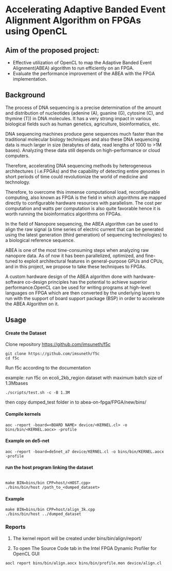 # Accelerating Adaptive Banded Event Alignment Algorithm on FPGAs using OpenCL

## Aim of the proposed project:

- Effective utilization of OpenCL to map the Adaptive Banded Event Alignment(ABEA) algorithm to run efficiently on an FPGA.
- Evaluate the performance improvement of the ABEA with the FPGA implementation.

## Background

The process of DNA sequencing is a precise determination of the amount and distribution of nucleotides (adenine (A), guanine (G), cytosine (C), and thymine (T)) in DNA molecules. It has a very strong impact in various biological fields such as human genetics, agriculture, bioinformatics, etc.

DNA sequencing machines produce gene sequences much faster than the traditional molecular biology techniques and also these DNA sequencing data is much larger in size (terabytes of data, read lengths of 1000 to >1M bases). Analyzing these data still depends on high-performance or cloud computers.

Therefore, accelerating DNA sequencing methods by heterogeneous architectures ( i.e.FPGAs) and the capability of detecting entire genomes in short periods of time could revolutionize the world of medicine and technology.

Therefore, to overcome this immense computational load, reconfigurable computing, also known as FPGA is the field in which algorithms are mapped directly to configurable hardware resources with parallelism. The cost per computation and watts per computation is also quite favorable hence it is worth running the bioinformatics algorithms on FPGAs.

In the field of Nanopore sequencing, the ABEA algorithm can be used to align the raw signal (a time series of electric current that can be generated using the latest generation (third generation) of sequencing technologies) to a biological reference sequence.

ABEA is one of the most time-consuming steps when analyzing raw nanopore data. As of now it has been parallelized, optimized, and fine-tuned to exploit architectural features in general-purpose GPUs and CPUs, and in this project, we propose to take these techniques to FPGAs.

A custom hardware design of the ABEA algorithm done with hardware-software co-design principles has the potential to achieve superior performance.OpenCL can be used for writing programs at high-level languages on FPGA which are then converted by the underlying layers to run with the support of board support package (BSP) in order to accelerate the ABEA Algorithm on it.

## Usage

#### Create the Dataset

Clone repository https://github.com/imsuneth/f5c

```
git clone https://github.com/imsuneth/f5c
cd f5c
```

Run f5c according to the documentation

example: run f5c on ecoli_2kb_region dataset with maximum batch size of 1.3Mbases

```
./scripts/test.sh -c -B 1.3M
```

then copy dumped_test folder in to abea-on-fpga/FPGA/new/bins/

#### Compile kernels

```
aoc -report -board=<BOARD NAME> device/<KERNEL.cl> -o bins/bin/<KERNEL.aocx> -profile
```

#### Example on de5-net

```
aoc -report -board=de5net_a7 device/KERNEL.cl -o bins/bin/KERNEL.aocx -profile
```

#### run the host program linking the dataset

```

make BIN=bins/bin CPP=host/<HOST.cpp>
./bins/bin/host /path_to_<dumped_dataset>
```

#### Example

```
make BIN=bins/bin CPP=host/align_3k.cpp
./bins/bin/host ../dumped_dataset
```

### Reports

1. The kernel report will be created under bins/bin/align/report/

2. To open The Source Code tab in the Intel FPGA Dynamic Profiler for OpenCL GUI

```
aocl report bins/bin/align.aocx bins/bin/profile.mon device/align.cl
```
